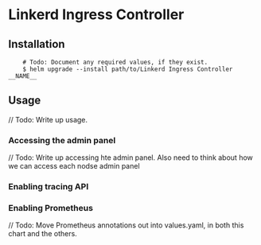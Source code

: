# Linkerd Ingress Controller

## Installation

```
    # Todo: Document any required values, if they exist.
    $ helm upgrade --install path/to/Linkerd Ingress Controller __NAME__
```

## Usage

// Todo: Write up usage.

### Accessing the admin panel

// Todo: Write up accessing hte admin panel. Also need to think about how we can access each nodse admin panel

### Enabling tracing API

### Enabling Prometheus

// Todo: Move Prometheus annotations out into values.yaml, in both this chart and the others.
